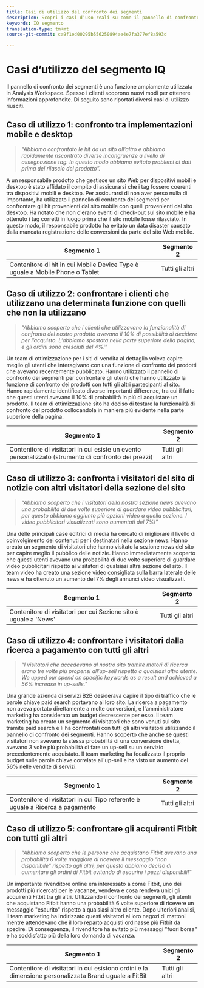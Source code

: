 ```yaml
---
title: Casi di utilizzo del confronto dei segmenti
description: Scopri i casi d’uso reali su come il pannello di confronto dei segmenti può essere utilizzato per acquisire informazioni approfondite sulla strategia di marketing.
keywords: IQ segmento
translation-type: tm+mt
source-git-commit: ca9f1ed00295b556250894ae4e7fa377ef8a593d

---
```



# Casi d’utilizzo del segmento IQ

Il pannello di confronto dei segmenti è una funzione ampiamente utilizzata in Analysis Workspace. Spesso i clienti scoprono nuovi modi per ottenere informazioni approfondite. Di seguito sono riportati diversi casi di utilizzo riusciti.

## Caso di utilizzo 1: confronto tra implementazioni mobile e desktop

> *“Abbiamo confrontato le hit da un sito all’altro e abbiamo rapidamente riscontrato diverse incongruenze a livello di assegnazione tag. In questo modo abbiamo evitato problemi ai dati prima del rilascio del prodotto”.*

A un responsabile prodotto che gestisce un sito Web per dispositivi mobili e desktop è stato affidato il compito di assicurarsi che i tag fossero coerenti tra dispositivi mobili e desktop. Per assicurarsi di non aver perso nulla di importante, ha utilizzato il pannello di confronto dei segmenti per confrontare gli hit provenienti dal sito mobile con quelli provenienti dal sito desktop. Ha notato che non c'erano eventi di check-out sul sito mobile e ha ottenuto i tag corretti in luogo prima che il sito mobile fosse rilasciato. In questo modo, il responsabile prodotto ha evitato un data disaster causato dalla mancata registrazione delle conversioni da parte del sito Web mobile.

| Segmento 1 | Segmento 2 |
|--- |--- |
| Contenitore di hit in cui Mobile Device Type è uguale a Mobile Phone o Tablet | Tutti gli altri |

## Caso di utilizzo 2: confrontare i clienti che utilizzano una determinata funzione con quelli che non la utilizzano

> *“Abbiamo scoperto che i clienti che utilizzavano la funzionalità di confronto del nostro prodotto avevano il 10% di possibilità di decidere per l’acquisto. L’abbiamo spostata nella parte superiore della pagina, e gli ordini sono cresciuti del 4%!”*

Un team di ottimizzazione per i siti di vendita al dettaglio voleva capire meglio gli utenti che interagivano con una funzione di confronto dei prodotti che avevano recentemente pubblicato. Hanno utilizzato il pannello di confronto dei segmenti per confrontare gli utenti che hanno utilizzato la funzione di confronto dei prodotti con tutti gli altri partecipanti al sito. Hanno rapidamente identificato diverse importanti differenze, tra cui il fatto che questi utenti avevano il 10% di probabilità in più di acquistare un prodotto. Il team di ottimizzazione sito ha deciso di testare la funzionalità di confronto del prodotto collocandola in maniera più evidente nella parte superiore della pagina.

| Segmento 1 | Segmento 2 |
|--- |--- |
| Contenitore di visitatori in cui esiste un evento personalizzato (strumento di confronto dei prezzi) | Tutti gli altri |

## Caso di utilizzo 3: confronta i visitatori del sito di notizie con altri visitatori della sezione del sito

> *“Abbiamo scoperto che i visitatori della nostra sezione news avevano una probabilità di due volte superiore di guardare video pubblicitari, per questo abbiamo aggiunto più opzioni video a quella sezione. I video pubblicitari visualizzati sono aumentati del 7%!”*

Una delle principali case editrici di media ha cercato di migliorare il livello di coinvolgimento dei contenuti per i destinatari nella sezione news. Hanno creato un segmento di visitatori che hanno visitato la sezione news del sito per capire meglio il pubblico delle notizie. Hanno immediatamente scoperto che questi utenti avevano una probabilità di due volte superiore di guardare video pubblicitari rispetto ai visitatori di qualsiasi altra sezione del sito. Il team video ha creato una sezione video consigliata sulla barra laterale delle news e ha ottenuto un aumento del 7% degli annunci video visualizzati.

| Segmento 1 | Segmento 2 |
|--- |--- |
| Contenitore di visitatori per cui Sezione sito è uguale a 'News' | Tutti gli altri |

## Caso di utilizzo 4: confrontare i visitatori dalla ricerca a pagamento con tutti gli altri

> *“I visitatori che accedevano al nostro sito tramite motori di ricerca erano tre volte più propensi all’up-sell rispetto a qualsiasi altro utente. We upped our spend on specific keywords as a result and achieved a 56% increase in up-sells."*

Una grande azienda di servizi B2B desiderava capire il tipo di traffico che le parole chiave paid search portavano al loro sito. La ricerca a pagamento non aveva portato direttamente a molte conversioni, e l'amministratore marketing ha considerato un budget decrescente per esso. Il team marketing ha creato un segmento di visitatori che sono venuti sul sito tramite paid search e li ha confrontati con tutti gli altri visitatori utilizzando il pannello di confronto dei segmenti. Hanno scoperto che anche se questi visitatori non avevano la stessa probabilità di una conversione diretta, avevano 3 volte più probabilità di fare un up-sell su un servizio precedentemente acquistato. Il team marketing ha focalizzato il proprio budget sulle parole chiave correlate all'up-sell e ha visto un aumento del 56% nelle vendite di servizi.

| Segmento 1 | Segmento 2 |
|--- |--- |
| Contenitore di visitatori in cui Tipo referente è uguale a Ricerca a pagamento | Tutti gli altri |

## Caso di utilizzo 5: confrontare gli acquirenti Fitbit con tutti gli altri

> *“Abbiamo scoperto che le persone che acquistano Fitbit avevano una probabilità 6 volte maggiore di ricevere il messaggio “non disponibile” rispetto agli altri, per questo abbiamo deciso di aumentare gli ordini di Fitbit evitando di esaurire i pezzi disponibili!”*

Un importante rivenditore online era interessato a come Fitbit, uno dei prodotti più ricercati per le vacanze, vendeva e cosa rendeva unici gli acquirenti Fitbit tra gli altri. Utilizzando il confronto dei segmenti, gli utenti che acquistano Fitbit hanno una probabilità 6 volte superiore di ricevere un messaggio "esaurito" rispetto a qualsiasi altro cliente. Dopo ulteriori analisi, il team marketing ha indirizzato questi visitatori ai loro negozi di mattoni mentre attendevano che il loro reparto acquisti ordinasse più Fitbit da spedire. Di conseguenza, il rivenditore ha evitato più messaggi "fuori borsa" e ha soddisfatto più della loro domanda di vacanza.

| Segmento 1 | Segmento 2 |
|--- |--- |
| Contenitore di visitatori in cui esistono ordini e la dimensione personalizzata Brand uguale a FitBit | Tutti gli altri |
